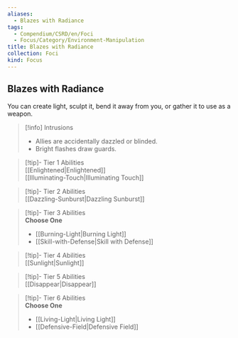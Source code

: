 ```yaml
---
aliases:
  - Blazes with Radiance
tags:
  - Compendium/CSRD/en/Foci
  - Focus/Category/Environment-Manipulation
title: Blazes with Radiance
collection: Foci
kind: Focus
---
```

## Blazes with Radiance  
You can create light, sculpt it, bend it away from you, or gather it to use as a weapon.  

>[!info] Intrusions  
>- Allies are accidentally dazzled or blinded.  
>- Bright flashes draw guards.  


>[!tip]- Tier 1 Abilities  
> [[Enlightened|Enlightened]]  
> [[Illuminating-Touch|Illuminating Touch]]  


>[!tip]- Tier 2 Abilities  
> [[Dazzling-Sunburst|Dazzling Sunburst]]  


>[!tip]- Tier 3 Abilities  
> **Choose One**  
>- [[Burning-Light|Burning Light]]  
>- [[Skill-with-Defense|Skill with Defense]]  


>[!tip]- Tier 4 Abilities  
> [[Sunlight|Sunlight]]  


>[!tip]- Tier 5 Abilities  
> [[Disappear|Disappear]]  


>[!tip]- Tier 6 Abilities  
> **Choose One**  
>- [[Living-Light|Living Light]]  
>- [[Defensive-Field|Defensive Field]]
